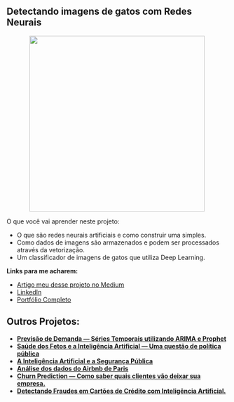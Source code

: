 ##  Detectando imagens de gatos com Redes Neurais

<p align="center">
  <img src="https://miro.medium.com/max/700/1*nknR8QjDs7xHLmdRkPNj1g.png" height=400px >
</p>


O que você vai aprender neste projeto:
* O que são redes neurais artificiais e como construir uma simples.
* Como dados de imagens são armazenados e podem ser processados através da vetorização.
* Um classificador de imagens de gatos que utiliza Deep Learning.

<p>
  
**Links para me acharem:**
* [Artigo meu desse projeto no Medium](https://thalesferraz.medium.com/detectando-imagens-de-gatos-com-redes-neurais-artificiais-390910ef09a4)
* [LinkedIn](https://www.linkedin.com/in/thalesdefreitasferraz/)
* [Portfólio Completo](https://github.com/FerrazThales)


</p>
<p>
  
## Outros Projetos:

* **[Previsão de Demanda — Séries Temporais utilizando ARIMA e Prophet](https://thalesferraz.medium.com/previs%C3%A3o-de-demanda-s%C3%A9ries-temporais-utilizando-arima-e-prophet-c5e14f350ec5)**
* **[Saúde dos Fetos e a Inteligência Artificial — Uma questão de política pública](https://github.com/FerrazThales/Fetal_Health_Classification)**
* **[A Inteligência Artificial e a Segurança Pública](https://github.com/FerrazThales/Yolo_computer_vision)**
* **[Análise dos dados do Airbnb de Paris](https://thalesferraz.medium.com/an%C3%A1lise-dos-dados-do-airbnb-de-paris-337238b3e4c3)**
* **[Churn Prediction — Como saber quais clientes vão deixar sua empresa.](https://thalesferraz.medium.com/churn-prediction-como-saber-quais-clientes-v%C3%A3o-deixar-sua-empresa-a02f65c68167?p=a02f65c68167)**
* **[Detectando Fraudes em Cartões de Crédito com Inteligência Artificial.](https://github.com/FerrazThales/Deteccao_de_fraudes_em_cartoes_de_credito)**

</p>
